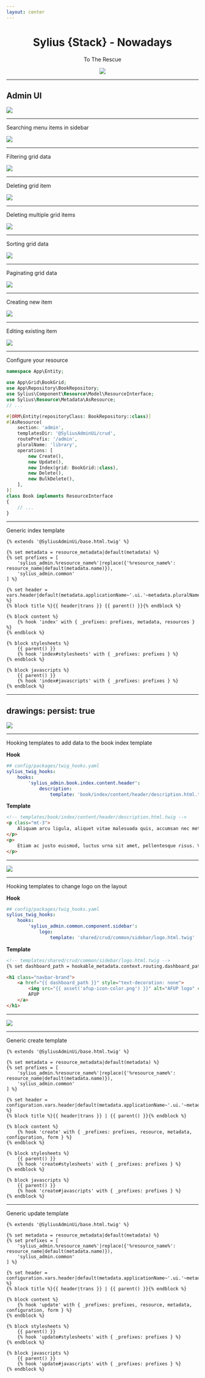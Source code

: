 ```yaml
---
layout: center
---
```

<div align="center">

# Sylius  {Stack} - Nowadays

To The Rescue

<img align="center" src="https://i.giphy.com/6IanN6Nqj0JFK.webp"/>

</div>

---

## Admin UI

<img src="/admin_ui_grids.png"/>

---

Searching menu items in sidebar

<img src="/admin_ui_search.png"/>

---

Filtering grid data

<img src="/admin_ui_filters.png"/>

---

Deleting grid item

<img src="/admin_ui_delete.png"/>

---

Deleting multiple grid items

<img src="/admin_ui_bulk_delete.png"/>

---

Sorting grid data

<img src="/admin_ui_sorting.png"/>

---

Paginating grid data

<img src="/admin_ui_pagination.png"/>

---

Creating new item

<img src="/admin_ui_create.png"/>

---

Editing existing item

<img src="/admin_ui_update.png"/>

---

Configure your resource

```php {all|10|12|13|15-21}
namespace App\Entity;

use App\Grid\BookGrid;
use App\Repository\BookRepository;
use Sylius\Component\Resource\Model\ResourceInterface;
use Sylius\Resource\Metadata\AsResource;
// ...

#[ORM\Entity(repositoryClass: BookRepository::class)]
#[AsResource(
    section: 'admin',
    templatesDir: '@SyliusAdminUi/crud',
    routePrefix: '/admin',
    pluralName: 'library',
    operations: [
        new Create(),
        new Update(),
        new Index(grid: BookGrid::class),
        new Delete(),
        new BulkDelete(),
    ],
)]
class Book implements ResourceInterface
{
    // ...
}
```

---

Generic index template

```twig {all|1|4-7|9-10|12-14|16-19|21-25}
{% extends '@SyliusAdminUi/base.html.twig' %}

{% set metadata = resource_metadata|default(metadata) %}
{% set prefixes = [
    'sylius_admin.%resource_name%'|replace({'%resource_name%': resource_name|default(metadata.name)}),
    'sylius_admin.common'
] %}

{% set header = vars.header|default(metadata.applicationName~'.ui.'~metadata.pluralName) %}
{% block title %}{{ header|trans }} {{ parent() }}{% endblock %}

{% block content %}
    {% hook 'index' with { _prefixes: prefixes, metadata, resources } %}
{% endblock %}

{% block stylesheets %}
    {{ parent() }}
    {% hook 'index#stylesheets' with { _prefixes: prefixes } %}
{% endblock %}

{% block javascripts %}
    {{ parent() }}
    {% hook 'index#javascripts' with { _prefixes: prefixes } %}
{% endblock %}
```

---
drawings:
    persist: true
---

<img src="/admin_ui_index_hooks.png"/>

---

Hooking templates to add data to the book index template

__Hook__

```yaml {all|2|3|4|5|6}
## config/packages/twig_hooks.yaml
sylius_twig_hooks:
    hooks:
        'sylius_admin.book.index.content.header':
            description:
                template: 'book/index/content/header/description.html.twig'

```

__Template__
```html
<!-- templates/book/index/content/header/description.html.twig -->
<p class="mt-3">
    Aliquam arcu ligula, aliquet vitae malesuada quis, accumsan nec metus. Proin lacinia dolor eu convallis mollis. Phasellus quis laoreet ex. Class aptent taciti sociosqu ad litora torquent per conubia nostra, per inceptos himenaeos. Praesent vestibulum dolor est, vel tristique sapien sodales eget. In hac habitasse platea dictumst. Vestibulum ante ipsum primis in faucibus orci luctus et ultrices posuere cubilia curae; Duis vitae viverra leo, vel consectetur tellus. Sed ipsum risus, pharetra id tincidunt et, ultricies at nisl. Morbi nec ultrices elit, vitae vehicula lectus. Nullam venenatis condimentum dui ut vehicula. Vivamus sit amet pharetra justo. Sed sit amet quam nisi.
</p>
<p>
    Etiam ac justo euismod, luctus urna sit amet, pellentesque risus. Vestibulum mi mi, ultrices quis arcu sed, suscipit efficitur metus. Quisque vitae ipsum arcu. Etiam sagittis mollis lacus eu posuere. Nam ac leo ex. Nam vitae dapibus nisl. Pellentesque habitant morbi tristique senectus et netus et malesuada fames ac turpis egestas. Donec ultrices, est at condimentum euismod, ligula tellus hendrerit ex, vel dictum orci augue at magna.
</p>

```

---

<img src="/admin_ui_index_hooks_result.png"/>

---

Hooking templates to change logo on the layout

__Hook__

```yaml {all|4|5|6}
## config/packages/twig_hooks.yaml
sylius_twig_hooks:
    hooks:
        'sylius_admin.common.component.sidebar':
            logo:
                template: 'shared/crud/common/sidebar/logo.html.twig'

```

__Template__

```html {all|2|5|6|7}
<!-- templates/shared/crud/common/sidebar/logo.html.twig -->
{% set dashboard_path = hookable_metadata.context.routing.dashboard_path|default('/admin') %}

<h1 class="navbar-brand">
    <a href="{{ dashboard_path }}" style="text-decoration: none">
        <img src="{{ asset('afup-icon-color.png') }}" alt="AFUP logo" class="navbar-brand-image" />
        AFUP
    </a>
</h1>

```

---

<img src="/admin_ui_logo_hooks_result.png" />

---

Generic create template

```twig
{% extends '@SyliusAdminUi/base.html.twig' %}

{% set metadata = resource_metadata|default(metadata) %}
{% set prefixes = [
    'sylius_admin.%resource_name%'|replace({'%resource_name%': resource_name|default(metadata.name)}),
    'sylius_admin.common'
] %}

{% set header = configuration.vars.header|default(metadata.applicationName~'.ui.'~metadata.pluralName) %}
{% block title %}{{ header|trans }} | {{ parent() }}{% endblock %}

{% block content %}
    {% hook 'create' with { _prefixes: prefixes, resource, metadata, configuration, form } %}
{% endblock %}

{% block stylesheets %}
    {{ parent() }}
    {% hook 'create#stylesheets' with { _prefixes: prefixes } %}
{% endblock %}

{% block javascripts %}
    {{ parent() }}
    {% hook 'create#javascripts' with { _prefixes: prefixes } %}
{% endblock %}

```

---

Generic update template

```twig
{% extends '@SyliusAdminUi/base.html.twig' %}

{% set metadata = resource_metadata|default(metadata) %}
{% set prefixes = [
    'sylius_admin.%resource_name%'|replace({'%resource_name%': resource_name|default(metadata.name)}),
    'sylius_admin.common'
] %}

{% set header = configuration.vars.header|default(metadata.applicationName~'.ui.'~metadata.pluralName) %}
{% block title %}{{ header|trans }} | {{ parent() }}{% endblock %}

{% block content %}
    {% hook 'update' with { _prefixes: prefixes, resource, metadata, configuration, form } %}
{% endblock %}

{% block stylesheets %}
    {{ parent() }}
    {% hook 'update#stylesheets' with { _prefixes: prefixes } %}
{% endblock %}

{% block javascripts %}
    {{ parent() }}
    {% hook 'update#javascripts' with { _prefixes: prefixes } %}
{% endblock %}

```

